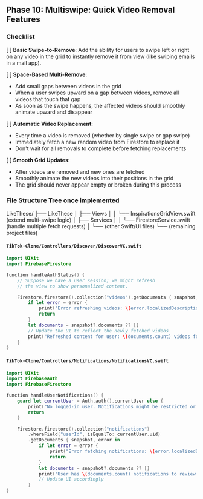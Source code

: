 ## Phase 10: Multiswipe: Quick Video Removal Features

### Checklist
[ ] **Basic Swipe-to-Remove**: Add the ability for users to swipe left or right on any video in the grid to instantly remove it from view (like swiping emails in a mail app).

[ ] **Space-Based Multi-Remove**:
   - Add small gaps between videos in the grid
   - When a user swipes upward on a gap between videos, remove all videos that touch that gap
   - As soon as the swipe happens, the affected videos should smoothly animate upward and disappear

[ ] **Automatic Video Replacement**:
   - Every time a video is removed (whether by single swipe or gap swipe)
   - Immediately fetch a new random video from Firestore to replace it
   - Don't wait for all removals to complete before fetching replacements

[ ] **Smooth Grid Updates**:
   - After videos are removed and new ones are fetched
   - Smoothly animate the new videos into their positions in the grid
   - The grid should never appear empty or broken during this process

### File Structure Tree once implemented
LikeThese/
├── LikeThese
│   ├── Views
│   │   └── InspirationsGridView.swift (extend multi-swipe logic)
│   ├── Services
│   │   └── FirestoreService.swift (handle multiple fetch requests)
│   └── (other Swift/UI files)
└── (remaining project files)

#### `TikTok-Clone/Controllers/Discover/DiscoverVC.swift`
```swift:TikTok-Clone/Controllers/Discover/DiscoverVC.swift
import UIKit
import FirebaseFirestore

function handleAuthStatus() {
    // Suppose we have a user session; we might refresh
    // the view to show personalized content.

    Firestore.firestore().collection("videos").getDocuments { snapshot, error in
        if let error = error {
            print("Error refreshing videos: \(error.localizedDescription)")
            return
        }
        let documents = snapshot?.documents ?? []
        // Update the UI to reflect the newly fetched videos
        print("Refreshed content for user: \(documents.count) videos found.")
    }
}
```

#### `TikTok-Clone/Controllers/Notifications/NotificationsVC.swift`
```swift:TikTok-Clone/Controllers/Notifications/NotificationsVC.swift
import UIKit
import FirebaseAuth
import FirebaseFirestore

function handleUserNotifications() {
    guard let currentUser = Auth.auth().currentUser else {
        print("No logged-in user. Notifications might be restricted or shown differently.")
        return
    }

    Firestore.firestore().collection("notifications")
        .whereField("userId", isEqualTo: currentUser.uid)
        .getDocuments { snapshot, error in
            if let error = error {
                print("Error fetching notifications: \(error.localizedDescription)")
                return
            }
            let documents = snapshot?.documents ?? []
            print("User has \(documents.count) notifications to review.")
            // Update UI accordingly
        }
}
```
